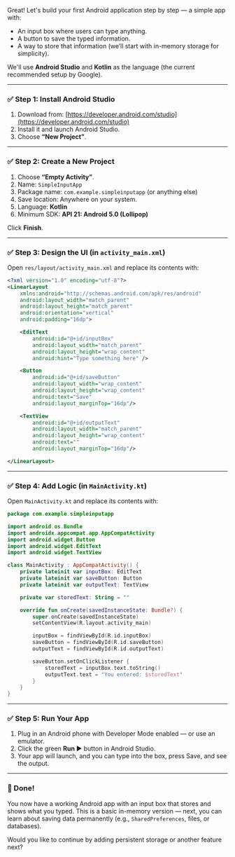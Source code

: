 Great! Let's build your first Android application step by step — a simple app with:

* An input box where users can type anything.
* A button to save the typed information.
* A way to store that information (we’ll start with in-memory storage for simplicity).

We'll use **Android Studio** and **Kotlin** as the language (the current recommended setup by Google).

---

### ✅ Step 1: Install Android Studio

1. Download from: [https://developer.android.com/studio](https://developer.android.com/studio)
2. Install it and launch Android Studio.
3. Choose **“New Project”**.

---

### ✅ Step 2: Create a New Project

1. Choose **“Empty Activity”**.
2. Name: `SimpleInputApp`
3. Package name: `com.example.simpleinputapp` (or anything else)
4. Save location: Anywhere on your system.
5. Language: **Kotlin**
6. Minimum SDK: **API 21: Android 5.0 (Lollipop)**

Click **Finish**.

---

### ✅ Step 3: Design the UI (in `activity_main.xml`)

Open `res/layout/activity_main.xml` and replace its contents with:

```xml
<?xml version="1.0" encoding="utf-8"?>
<LinearLayout
    xmlns:android="http://schemas.android.com/apk/res/android"
    android:layout_width="match_parent"
    android:layout_height="match_parent"
    android:orientation="vertical"
    android:padding="16dp">

    <EditText
        android:id="@+id/inputBox"
        android:layout_width="match_parent"
        android:layout_height="wrap_content"
        android:hint="Type something here" />

    <Button
        android:id="@+id/saveButton"
        android:layout_width="wrap_content"
        android:layout_height="wrap_content"
        android:text="Save"
        android:layout_marginTop="16dp"/>

    <TextView
        android:id="@+id/outputText"
        android:layout_width="match_parent"
        android:layout_height="wrap_content"
        android:text=""
        android:layout_marginTop="16dp"/>

</LinearLayout>
```

---

### ✅ Step 4: Add Logic (in `MainActivity.kt`)

Open `MainActivity.kt` and replace its contents with:

```kotlin
package com.example.simpleinputapp

import android.os.Bundle
import androidx.appcompat.app.AppCompatActivity
import android.widget.Button
import android.widget.EditText
import android.widget.TextView

class MainActivity : AppCompatActivity() {
    private lateinit var inputBox: EditText
    private lateinit var saveButton: Button
    private lateinit var outputText: TextView

    private var storedText: String = ""

    override fun onCreate(savedInstanceState: Bundle?) {
        super.onCreate(savedInstanceState)
        setContentView(R.layout.activity_main)

        inputBox = findViewById(R.id.inputBox)
        saveButton = findViewById(R.id.saveButton)
        outputText = findViewById(R.id.outputText)

        saveButton.setOnClickListener {
            storedText = inputBox.text.toString()
            outputText.text = "You entered: $storedText"
        }
    }
}
```

---

### ✅ Step 5: Run Your App

1. Plug in an Android phone with Developer Mode enabled — or use an emulator.
2. Click the green **Run ▶️** button in Android Studio.
3. Your app will launch, and you can type into the box, press Save, and see the output.

---

### 🎉 Done!

You now have a working Android app with an input box that stores and shows what you typed. This is a basic in-memory version — next, you can learn about saving data permanently (e.g., `SharedPreferences`, files, or databases).

Would you like to continue by adding persistent storage or another feature next?
